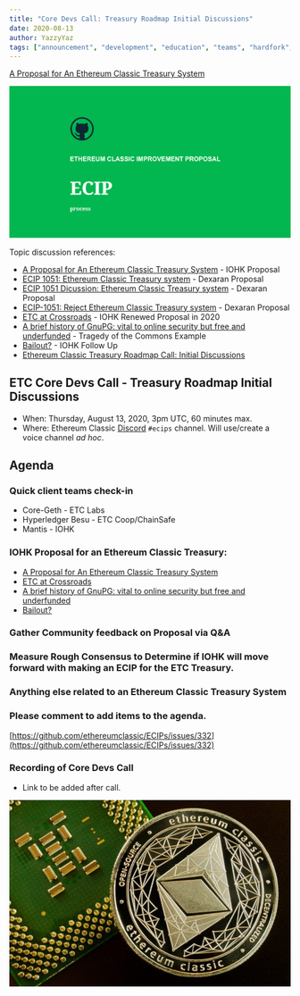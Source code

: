 ```yaml
---
title: "Core Devs Call: Treasury Roadmap Initial Discussions"
date: 2020-08-13
author: YazzyYaz
tags: ["announcement", "development", "education", "teams", "hardfork", "media"]
---
```


[A Proposal for An Ethereum Classic Treasury System](https://iohk.io/en/research/library/papers/a-proposal-for-an-ethereum-classic-treasury-system/)

![ETC Core Devs Call - Treasury Roadmap Initial Discussions](./ethereum_classic_ecip_wallpaper.png)

Topic discussion references:

* [A Proposal for An Ethereum Classic Treasury System](https://iohk.io/en/research/library/papers/a-proposal-for-an-ethereum-classic-treasury-system/) - IOHK Proposal
* [ECIP 1051: Ethereum Classic Treasury system](https://ecips.ethereumclassic.org/ECIPs/ecip-1051) - Dexaran Proposal
* [ECIP 1051 Dicussion: Ethereum Classic Treasury system](https://github.com/ethereumclassic/ECIPs/issues/4) - Dexaran Proposal
* [ECIP-1051: Reject Ethereum Classic Treasury system](https://github.com/ethereumclassic/ECIPs/pull/229) - Dexaran Proposal
* [ETC at Crossroads](https://youtu.be/oHUQuXOwYeU) - IOHK Renewed Proposal in 2020
* [A brief history of GnuPG: vital to online security but free and underfunded](https://theconversation.com/a-brief-history-of-gnupg-vital-to-online-security-but-free-and-underfunded-80800) - Tragedy of the Commons Example
* [Bailout?](https://youtu.be/Cspqt-nZqsc) - IOHK Follow Up
* [Ethereum Classic Treasury Roadmap Call: Initial Discussions](https://github.com/ethereumclassic/ECIPs/issues/332)

## ETC Core Devs Call - Treasury Roadmap Initial Discussions

* When: Thursday, August 13, 2020, 3pm UTC, 60 minutes max.
* Where: Ethereum Classic [Discord](https://discord.gg/dwxb6nf) `#ecips` channel. Will use/create a voice channel *ad hoc*.

## Agenda

### Quick client teams check-in

* Core-Geth - ETC Labs
* Hyperledger Besu - ETC Coop/ChainSafe
* Mantis - IOHK

### IOHK Proposal for an Ethereum Classic Treasury:

* [A Proposal for An Ethereum Classic Treasury System](https://iohk.io/en/research/library/papers/a-proposal-for-an-ethereum-classic-treasury-system/)
* [ETC at Crossroads](https://youtu.be/oHUQuXOwYeU)
* [A brief history of GnuPG: vital to online security but free and underfunded](https://theconversation.com/a-brief-history-of-gnupg-vital-to-online-security-but-free-and-underfunded-80800)
* [Bailout?](https://youtu.be/Cspqt-nZqsc)

### Gather Community feedback on Proposal via Q&A

### Measure Rough Consensus to Determine if IOHK will move forward with making an ECIP for the ETC Treasury.

### Anything else related to an Ethereum Classic Treasury System

### Please comment to add items to the agenda.

[https://github.com/ethereumclassic/ECIPs/issues/332](https://github.com/ethereumclassic/ECIPs/issues/332)

### Recording of Core Devs Call

* Link to be added after call.

![ETC Core Devs Call - Treasury Roadmap Initial Discussions](./hardware_etc1.jpg)
